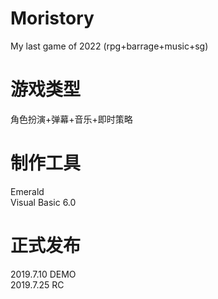 # Moristory
My last game of 2022 (rpg+barrage+music+sg)  
  
# 游戏类型  
角色扮演+弹幕+音乐+即时策略  
  
# 制作工具  
Emerald  
Visual Basic 6.0  
  
# 正式发布
2019.7.10 DEMO  
2019.7.25 RC  
